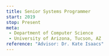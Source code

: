 ```yaml
---
title: Senior Systems Programmer
start: 2019
stop: Present
meta:
 - Department of Computer Science
 - University of Arizona, Tucson, AZ
reference: "Advisor: Dr. Kate Isaacs"
---
```

